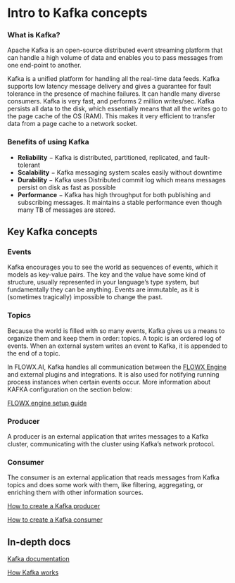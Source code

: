 # Intro to Kafka concepts

### What is Kafka?

Apache Kafka is an open-source distributed event streaming platform that can handle a high volume of data and enables you to pass messages from one end-point to another.

Kafka is a unified platform for handling all the real-time data feeds. Kafka supports low latency message delivery and gives a guarantee for fault tolerance in the presence of machine failures. It can handle many diverse consumers. Kafka is very fast, and performs 2 million writes/sec. Kafka persists all data to the disk, which essentially means that all the writes go to the page cache of the OS (RAM). This makes it very efficient to transfer data from a page cache to a network socket.

### Benefits of using Kafka

* **Reliability** − Kafka is distributed, partitioned, replicated, and fault-tolerant
* **Scalability** − Kafka messaging system scales easily without downtime
* **Durability** − Kafka uses Distributed commit log which means messages persist on disk as fast as possible
* **Performance** − Kafka has high throughput for both publishing and subscribing messages. It maintains a stable performance even though many TB of messages are stored.

## Key Kafka concepts

### Events

Kafka encourages you to see the world as sequences of events, which it models as key-value pairs. The key and the value have some kind of structure, usually represented in your language’s type system, but fundamentally they can be anything. Events are immutable, as it is (sometimes tragically) impossible to change the past.

### Topics

Because the world is filled with so many events, Kafka gives us a means to organize them and keep them in order: topics. A topic is an ordered log of events. When an external system writes an event to Kafka, it is appended to the end of a topic.

In FLOWX.AI, Kafka handles all communication between the [FLOWX Engine](../../../platform-deep-dive/core-components/flowx-engine/flowx-engine.md) and external plugins and integrations. It is also used for notifying running process instances when certain events occur.  More information about KAFKA configuration on the section below:

[FLOWX engine setup guide](../../../platform-setup-guides/flowx-engine-setup-guide/flowx-engine-setup-guide.md)


### Producer

A producer is an external application that writes messages to a Kafka cluster, communicating with the cluster using Kafka’s network protocol.

### Consumer

The consumer is an external application that reads messages from Kafka topics and does some work with them, like filtering, aggregating, or enriching them with other information sources.


[How to create a Kafka producer](../../../platform-deep-dive/integrations/creating-a-kafka-producer.md)


[How to create a Kafka consumer](../../../platform-deep-dive/integrations/creating-a-kafka-consumer.md)


## In-depth docs

[Kafka documentation](https://kafka.apache.org/intro)

[How Kafka works](https://www.confluent.io/blog/apache-kafka-intro-how-kafka-works/)